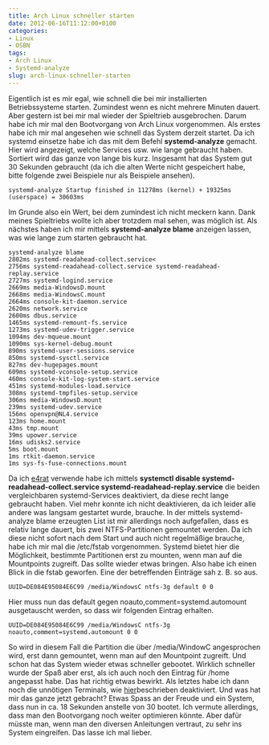 ```yaml
---
title: Arch Linux schneller starten
date: 2012-06-16T11:12:00+0100
categories:
- Linux
- OSBN
tags:
- Arch Linux
- Systemd-analyze
slug: arch-linux-schneller-starten
---
```

Eigentlich ist es mir egal, wie schnell die bei mir installierten Betriebssysteme starten. Zumindest wenn es nicht mehrere Minuten dauert. Aber gestern ist bei mir mal wieder der Spieltrieb ausgebrochen. Darum habe ich mir mal den Bootvorgang von Arch Linux vorgenommen. Als erstes habe ich mir mal angesehen wie schnell das System derzeit startet. Da ich systemd einsetze habe ich das mit dem Befehl **systemd-analyze** gemacht. Hier wird angezeigt, welche Services usw. wie lange gebraucht haben. Sortiert wird das ganze von lange bis kurz. Insgesamt hat das System gut 30 Sekunden gebraucht (da ich die alten Werte nicht gespeichert habe, bitte folgende zwei Beispiele nur als Beispiele ansehen).

<pre class="line-numbers" style="white-space:pre-wrap;">
<code class="language-bash">systemd-analyze Startup finished in 11278ms (kernel) + 19325ms (userspace) = 30603ms</code>
</pre>

Im Grunde also ein Wert, bei dem zumindest ich nicht meckern kann. Dank meines Spieltriebs wollte ich aber trotzdem mal sehen, was möglich ist. Als nächstes haben ich mir mittels **systemd-analyze blame** anzeigen lassen, was wie lange zum starten gebraucht hat.

<pre class="line-numbers" style="white-space:pre-wrap;">
<code class="language-bash">systemd-analyze blame
2802ms systemd-readahead-collect.service<
2756ms systemd-readahead-collect.service systemd-readahead-replay.service
2727ms systemd-logind.service
2669ms media-WindowsD.mount
2668ms media-WindowsC.mount
2664ms console-kit-daemon.service
2620ms network.service
2600ms dbus.service
1465ms systemd-remount-fs.service
1273ms systemd-udev-trigger.service
1094ms dev-mqueue.mount
1090ms sys-kernel-debug.mount
890ms systemd-user-sessions.service
850ms systemd-sysctl.service
827ms dev-hugepages.mount
609ms systemd-vconsole-setup.service
460ms console-kit-log-system-start.service
451ms systemd-modules-load.service
308ms systemd-tmpfiles-setup.service
306ms media-WindowsD.mount
239ms systemd-udev.service
156ms openvpn@NL4.service
123ms home.mount
43ms tmp.mount
39ms upower.service
16ms udisks2.service
5ms boot.mount
1ms rtkit-daemon.service
1ms sys-fs-fuse-connections.mount</code>
</pre>

Da ich [e4rat](https://wiki.archlinux.org/index.php/E4rat "e4rat") verwende habe ich mittels **systemctl disable systemd-readahead-collect.service systemd-readahead-replay.service** die beiden vergleichbaren systemd-Services deaktiviert, da diese recht lange gebraucht haben. Viel mehr konnte ich nicht deaktivieren, da ich leider alle andere was langsam gestartet wurde, brauche. In der mittels systemd-analyze blame erzeugten List ist mir allerdings noch aufgefallen, dass es relativ lange dauert, bis zwei NTFS-Partitionen gemountet werden. Da ich diese nicht sofort nach dem Start und auch nicht regelmäßige brauche, habe ich mir mal die /etc/fstab vorgenommen. Systemd bietet hier die Möglichkeit, bestimmte Partitionen erst zu mounten, wenn man auf die Mountpoints zugreift. Das sollte wieder etwas bringen. Also habe ich einen Blick in die fstab geworfen. Eine der betreffenden Einträge sah z. B. so aus.

<pre class="line-numbers" style="white-space:pre-wrap;">
<code class="language-bash">UUID=DE084E95084E6C99 /media/WindowsC ntfs-3g default 0 0</code>
</pre>

Hier muss nun das default gegen noauto,comment=systemd.automount ausgetauscht werden, so dass wir folgenden Eintrag erhalten.

<pre class="line-numbers" style="white-space:pre-wrap;">
<code class="language-bash">UUID=DE084E95084E6C99 /media/WindowsC ntfs-3g noauto,comment=systemd.automount 0 0</code>
</pre>

So wird in diesem Fall die Partition die über /media/WindowC angesprochen wird, erst dann gemountet, wenn man auf den Mountpoint zugreift. Und schon hat das System wieder etwas schneller gebootet. Wirklich schneller wurde der Spaß aber erst, als ich auch noch den Eintrag für /home angepasst habe. Das hat richtig etwas bewirkt. Als letztes habe ich dann noch die unnötigen Terminals, wie [hier](https://wiki.archlinux.org/index.php/Improve_Boot_Performance#TTY_terminal_management)beschrieben deaktiviert. Und was hat mir das ganze jetzt gebracht? Etwas Spass an der Freude und ein System, dass nun in ca. 18 Sekunden anstelle von 30 bootet. Ich vermute allerdings, dass man den Bootvorgang noch weiter optimieren könnte. Aber dafür müsste man, wenn man den diversen Anleitungen vertraut, zu sehr ins System eingreifen. Das lasse ich mal lieber.
